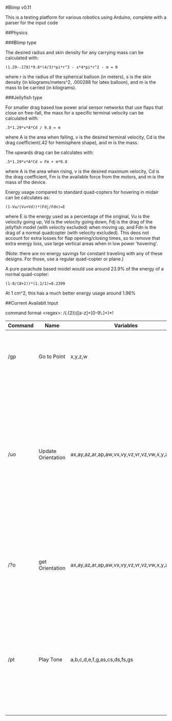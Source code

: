#Blimp v0.11

This is a testing platform for various robotics using Arduino, complete with a parser for the input code

##Physics

###Blimp type

The desired radius and skin density for any carrying mass can be calculated with:

    (1.29-.178)*9.8*(4/3)*pi*r^3 - s*4*pi*r^2 - m = 0

where r is the radius of the spherical balloon (in meters), s is the skin density (in kilograms/meters^2, .000288 for latex balloon), and m is the mass to be carried (in kilograms).

###Jellyfish type

For smaller drag based low power arial sensor networks that use flaps that close on free-fall, the mass for a specific terminal velocity can be calculated with:

    .5*1.29*v*A*Cd / 9.8 = m
    
where A is the area when falling, v is the desired terminal velocity, Cd is the drag coefficient(.42 for hemisphere shape), and m is the mass.

The upwards drag can be calculates with:

    .5*1.29*v*A*Cd = Fm + m*9.8
    
where A is the area when rising, v is the desired maximum velocity, Cd is the drag coefficient, Fm is the available force from the motors, and m is the mass of the device.

Energy usage compared to standard quad-copters for hovering in midair can be calculates as:

    (1-Vu/(Vu+Vd))*(Fdj/Fdn)=E
    
where E is the energy used as a percentage of the original, Vu is the velocity going up, Vd is the velocity going down, Fdj is the drag of the jellyfish model (with velocity excluded) when moving up, and Fdn is the drag of a normal quadcopter (with velocity excluded). This deos not account for extra losses for flap opening/closing times, so to remove that extra energy loss, use large vertical areas when in low power 'hovering'.

(Note: there are no energy savings for constant traveling with any of these designs. For those, use a regular quad-copter or plane.)

A pure parachute based model would use around 23.9% of the energy of a normal quad-copter:
    
    (1-8/(8+2))*(1.2/1)=0.2399
    
At 1 cm^2, this has a much better energy usage around 1.96%


##Current Availablt Input

command format \<regex\>: /(.{2})([a-z]+[0-9\\.]+)*!

| Command | Name | Variables | Description |
|---------|------|-----------|-------------|
|/gp |Go to Point | x,y,z,w   |Sets the next coordinates to go to, with the current position as the origin.|
|/uo |Update Orientation | ax,ay,az,ar,ap,aw,vx,vy,vz,vr,vz,vw,x,y,z,r,p,w | Updates the orientation of the robot (x,y,z are with respect to the previous origin when traveling, otherwise 0) (todo: add percentage error so you can combine orientation values from camera and imu)|
|/?o |get Orientation | ax,ay,az,ar,ap,aw,vx,vy,vz,vr,vz,vw,x,y,z,r,p,w | Prints the Arduino orientation info to the computer. (todo: report values with errors, for same reason as /uo)
|/pt |Play Tone | a,b,c,d,e,f,g,as,cs,ds,fs,gs |plays a melody. Format is (a-g)(s)?(0-8)l(inverse of length compared to sec)+. Currecntly, the max length is 64, but that can be changed if it's important.
